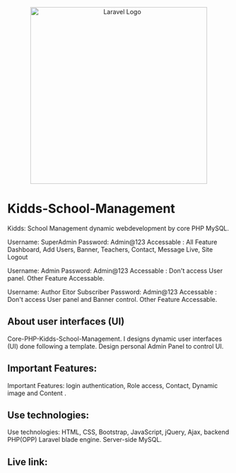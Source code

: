<p align="center"><a href="https://laravel.com" target="_blank"><img src="https://raw.githubusercontent.com/laravel/art/master/logo-lockup/5%20SVG/2%20CMYK/1%20Full%20Color/laravel-logolockup-cmyk-red.svg" width="400" alt="Laravel Logo"></a></p>

# Kidds-School-Management
Kidds: School Management dynamic webdevelopment by core PHP MySQL.

Username: SuperAdmin
Password: Admin@123
Accessable : All Feature
Dashboard, Add Users, Banner, Teachers, Contact, Message Live, Site Logout

Username: Admin
Password: Admin@123
Accessable : Don't access User panel. Other Feature Accessable.

Username: Author Eitor Subscriber
Password: Admin@123
Accessable : Don't access User panel and Banner control. Other Feature Accessable.


## About user interfaces (UI)
Core-PHP-Kidds-School-Management. I designs dynamic user interfaces (UI) done following a template. Design personal Admin Panel to control UI.


## Important Features:
Important Features: login authentication, Role access, Contact, Dynamic image and Content .


## Use technologies:
Use technologies: HTML, CSS, Bootstrap, JavaScript, jQuery, Ajax, backend PHP(OPP) Laravel blade engine. Server-side MySQL.


## Live link:

